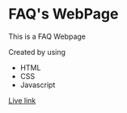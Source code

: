 <h1>FAQ's WebPage</h1>
<p>This is a FAQ Webpage</p>
<p>Created by using</p>
<ul>
  <li>HTML</li>
  <li>CSS</li>
  <li>Javascript</li>
</ul>
<a href="https://yashyadurai.github.io/FAQ-s-page/">Live link</a>
